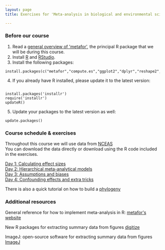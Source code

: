 ```yaml
---
layout: page
title: Exercises for 'Meta-analysis in biological and environmental sciences'

---
```



### Before our course 

1) Read a [general overview of 'metafor'](http://www.jstatsoft.org/v36/i03/), the principal R package that we will be during this course.    
2) Install [R](https://cran.r-project.org/) and [RStudio](https://www.rstudio.com/products/rstudio/download/).  
3) Install the following packages:

```
install.packages(c("metafor","compute.es","ggplot2","dplyr","reshape2","broom","tidyr"))
```
4) If you already have R installed, please update it to the latest version:  

```

install.packages('installr')
require('installr')
updateR()

```

5) Update your packages to the latest version as well:  

```
update.packages()
```

### Course schedule & exercises  

Throughout this course we will use data from [NCEAS](https://www.nceas.ucsb.edu/meta/publications.html#d_t_t)  
You can download the data directly or download using the R code included in the exercises.  

[Day 1: Calculating effect sizes](pages/Day1.html)  
[Day 2: Hierarchical meta-analytical models](pages/Day2.html)  
[Day 3: Assumptions and biases](pages/Day3.html)  
[Day 4: Confounding effects and extra tricks](pages/Day4.html)

There is also a quick tutorial on how to build a [phylogeny](pages/Day4_extra.html)

### Additional resources

General reference for how to implement meta-analysis in R: [metafor's website](http://www.metafor-project.org/doku.php) 

New R packages for extracting summary data from figures
[digitize](https://github.com/tpoisot/digitize/)

ImageJ: open-source software for extracting summary data from figures
[ImageJ](https://imagej.net/Welcome)





